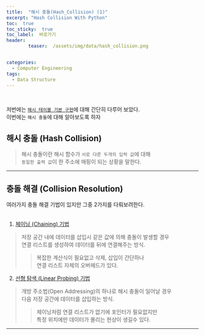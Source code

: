 ```yaml
---
title:  "해시 충돌(Hash_Collision) (1)"  
excerpt: "Hash Collision With Python"
toc:  true
toc_sticky:  true
toc_label:  바로가기
header:
        teaser:  /assets/img/data/hash_collision.png


categories:
  - Computer Engineering
tags:
  - Data Structure
---
```

<br/>

저번에는 [`해시 테이블 기본 구현`](https://pome95.github.io/computer%20engineering/hashtable(2)/)에 대해 간단히 다루어 보았다.<br/>
이번에는 `해시 충돌`에 대해 알아보도록 하자 <br/>


## 해시 충돌 (Hash Collision)
> 해시 충돌이란 해시 함수가 `서로 다른 두개의 입력 값`에 대해  
> `동일한 출력 값`이 한 주소에 매핑이 되는 상황을 말한다.

---

## 충돌 해결 (Collision Resolution)
여러가지 충돌 해결 기법이 있지만 그중 2가지를 다뤄보려한다.  
<br/>

1. [체이닝 (Chaining) 기법](https://pome95.github.io/computer%20engineering/chaining/)
>저장 공간 내에 데이터를 삽입시 같은 값에 의해 충돌이 발생할 경우   
연결 리스트를 생성하여 데이터를 뒤에 연결해주는 방식.
>>복잡한 계산식이 필요없고 삭제, 삽입이 간단하나  
>>연결 리스트 자체의 오버헤드가 있다.

2. [선형 탐색 (Linear Probing) 기법](https://pome95.github.io/computer%20engineering/linear/)
>개방 주소법(Open Addressing)의 하나로 해시 충돌이 일어날 경우  
>다음 저장 공간에 데이터를 삽입하는 방식.
>>체이닝처럼 연결 리스트가 없기에 포인터가 필요없지만  
>>특정 위치에만 데이터가 몰리는 현상이 생길수 있다.

---